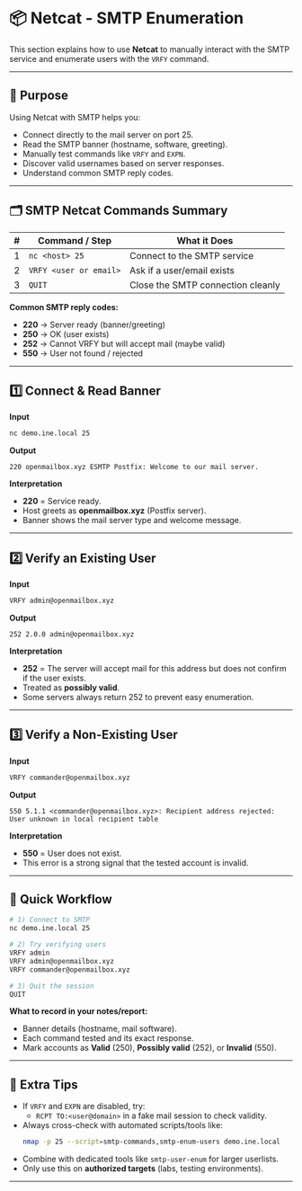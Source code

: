 # 📦 Netcat - SMTP Enumeration

This section explains how to use **Netcat** to manually interact with the SMTP service and enumerate users with the `VRFY` command.

---

## 🎯 Purpose

Using Netcat with SMTP helps you:
- Connect directly to the mail server on port 25.
- Read the SMTP banner (hostname, software, greeting).
- Manually test commands like `VRFY` and `EXPN`.
- Discover valid usernames based on server responses.
- Understand common SMTP reply codes.

---

## 🗂️ SMTP Netcat Commands Summary

| # | Command / Step                 | What it Does                                |
|---|--------------------------------|---------------------------------------------|
| 1 | `nc <host> 25`                 | Connect to the SMTP service                 |
| 2 | `VRFY <user or email>`         | Ask if a user/email exists                  |
| 3 | `QUIT`                         | Close the SMTP connection cleanly           |

**Common SMTP reply codes:**
- **220** → Server ready (banner/greeting)
- **250** → OK (user exists)
- **252** → Cannot VRFY but will accept mail (maybe valid)
- **550** → User not found / rejected

---

## 1️⃣ Connect & Read Banner

**Input**
```bash
nc demo.ine.local 25
```

**Output**
```
220 openmailbox.xyz ESMTP Postfix: Welcome to our mail server.
```

**Interpretation**
- **220** = Service ready.  
- Host greets as **openmailbox.xyz** (Postfix server).  
- Banner shows the mail server type and welcome message.  

---

## 2️⃣ Verify an Existing User

**Input**
```bash
VRFY admin@openmailbox.xyz
```

**Output**
```
252 2.0.0 admin@openmailbox.xyz
```

**Interpretation**
- **252** = The server will accept mail for this address but does not confirm if the user exists.  
- Treated as **possibly valid**.  
- Some servers always return 252 to prevent easy enumeration.  

---

## 3️⃣ Verify a Non-Existing User

**Input**
```bash
VRFY commander@openmailbox.xyz
```

**Output**
```
550 5.1.1 <commander@openmailbox.xyz>: Recipient address rejected: User unknown in local recipient table
```

**Interpretation**
- **550** = User does not exist.  
- This error is a strong signal that the tested account is invalid.  

---

## 🧪 Quick Workflow

```bash
# 1) Connect to SMTP
nc demo.ine.local 25

# 2) Try verifying users
VRFY admin
VRFY admin@openmailbox.xyz
VRFY commander@openmailbox.xyz

# 3) Quit the session
QUIT
```

**What to record in your notes/report:**
- Banner details (hostname, mail software).
- Each command tested and its exact response.
- Mark accounts as **Valid** (250), **Possibly valid** (252), or **Invalid** (550).

---

## 🔎 Extra Tips

- If `VRFY` and `EXPN` are disabled, try:  
  - `RCPT TO:<user@domain>` in a fake mail session to check validity.  
- Always cross-check with automated scripts/tools like:  
  ```bash
  nmap -p 25 --script=smtp-commands,smtp-enum-users demo.ine.local
  ```
- Combine with dedicated tools like `smtp-user-enum` for larger userlists.  
- Only use this on **authorized targets** (labs, testing environments).

---
